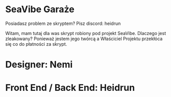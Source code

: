 # SeaVibe Garaże

Posiadasz problem ze skryptem? Pisz discord: heidrun

Witam, mam tutaj dla was skrypt robiony pod projekt SeaVibe. Dlaczego jest zleakowany? Ponieważ jestem jego twórcą a Właściciel Projektu przekłóca się co do płatności za skrypt. 

# Designer: Nemi
# Front End / Back End: Heidrun
